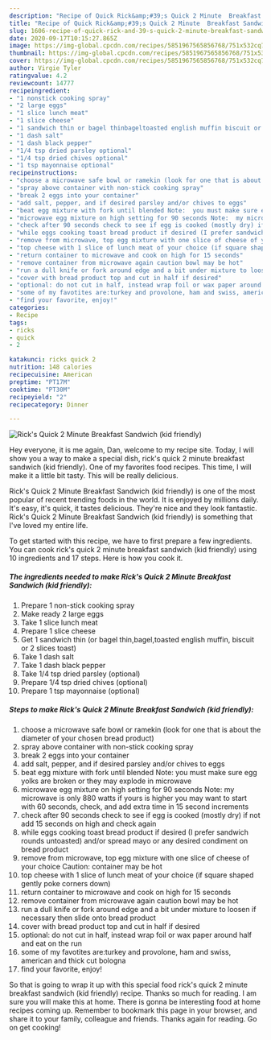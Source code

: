 ```yaml
---
description: "Recipe of Quick Rick&amp;#39;s Quick 2 Minute  Breakfast Sandwich (kid friendly)"
title: "Recipe of Quick Rick&amp;#39;s Quick 2 Minute  Breakfast Sandwich (kid friendly)"
slug: 1606-recipe-of-quick-rick-and-39-s-quick-2-minute-breakfast-sandwich-kid-friendly
date: 2020-09-17T10:15:27.865Z
image: https://img-global.cpcdn.com/recipes/5851967565856768/751x532cq70/ricks-quick-2-minute-breakfast-sandwich-kid-friendly-recipe-main-photo.jpg
thumbnail: https://img-global.cpcdn.com/recipes/5851967565856768/751x532cq70/ricks-quick-2-minute-breakfast-sandwich-kid-friendly-recipe-main-photo.jpg
cover: https://img-global.cpcdn.com/recipes/5851967565856768/751x532cq70/ricks-quick-2-minute-breakfast-sandwich-kid-friendly-recipe-main-photo.jpg
author: Virgie Tyler
ratingvalue: 4.2
reviewcount: 14777
recipeingredient:
- "1 nonstick cooking spray"
- "2 large eggs"
- "1 slice lunch meat"
- "1 slice cheese"
- "1 sandwich thin or bagel thinbageltoasted english muffin biscuit or 2 slices toast"
- "1 dash salt"
- "1 dash black pepper"
- "1/4 tsp dried parsley optional"
- "1/4 tsp dried chives optional"
- "1 tsp mayonnaise optional"
recipeinstructions:
- "choose a microwave safe bowl or ramekin (look for one that is about the diameter of your chosen bread product)"
- "spray above container with non-stick cooking spray"
- "break 2 eggs into your container"
- "add salt, pepper, and if desired parsley and/or chives to eggs"
- "beat egg mixture with fork until blended Note:  you must make sure egg yolks are broken or they may explode in microwave"
- "microwave egg mixture on high setting for 90 seconds Note:  my microwave is only 880 watts if yours is higher you may want to start with 60 seconds, check, and add extra time in 15 second increments"
- "check after 90 seconds check to see if egg is cooked (mostly dry) if not add 15 seconds on high and check again"
- "while eggs cooking toast bread product if desired (I prefer sandwich rounds untoasted) and/or spread mayo or any desired condiment on bread product"
- "remove from microwave, top egg mixture with one slice of cheese of your choice Caution: container may be hot"
- "top cheese with 1 slice of lunch meat of your choice (if square shaped gently poke corners down)"
- "return container to microwave and cook on high for 15 seconds"
- "remove container from microwave again caution bowl may be hot"
- "run a dull knife or fork around edge and a bit under mixture to loosen if necessary then slide onto bread product"
- "cover with bread product top and cut in half if desired"
- "optional: do not cut in half, instead wrap foil or wax paper around half and eat on the run"
- "some of my favotites are:turkey and provolone, ham and swiss, american and thick cut bologna"
- "find your favorite, enjoy!"
categories:
- Recipe
tags:
- ricks
- quick
- 2

katakunci: ricks quick 2 
nutrition: 148 calories
recipecuisine: American
preptime: "PT17M"
cooktime: "PT30M"
recipeyield: "2"
recipecategory: Dinner

---
```



![Rick&#39;s Quick 2 Minute  Breakfast Sandwich (kid friendly)](https://img-global.cpcdn.com/recipes/5851967565856768/751x532cq70/ricks-quick-2-minute-breakfast-sandwich-kid-friendly-recipe-main-photo.jpg)

Hey everyone, it is me again, Dan, welcome to my recipe site. Today, I will show you a way to make a special dish, rick&#39;s quick 2 minute  breakfast sandwich (kid friendly). One of my favorites food recipes. This time, I will make it a little bit tasty. This will be really delicious.



Rick&#39;s Quick 2 Minute  Breakfast Sandwich (kid friendly) is one of the most popular of recent trending foods in the world. It is enjoyed by millions daily. It's easy, it's quick, it tastes delicious. They're nice and they look fantastic. Rick&#39;s Quick 2 Minute  Breakfast Sandwich (kid friendly) is something that I've loved my entire life.


To get started with this recipe, we have to first prepare a few ingredients. You can cook rick&#39;s quick 2 minute  breakfast sandwich (kid friendly) using 10 ingredients and 17 steps. Here is how you cook it.

<!--inarticleads1-->

##### The ingredients needed to make Rick&#39;s Quick 2 Minute  Breakfast Sandwich (kid friendly):

1. Prepare 1 non-stick cooking spray
1. Make ready 2 large eggs
1. Take 1 slice lunch meat
1. Prepare 1 slice cheese
1. Get 1 sandwich thin (or bagel thin,bagel,toasted english muffin, biscuit or 2 slices toast)
1. Take 1 dash salt
1. Take 1 dash black pepper
1. Take 1/4 tsp dried parsley (optional)
1. Prepare 1/4 tsp dried chives (optional)
1. Prepare 1 tsp mayonnaise (optional)




<!--inarticleads2-->

##### Steps to make Rick&#39;s Quick 2 Minute  Breakfast Sandwich (kid friendly):

1. choose a microwave safe bowl or ramekin (look for one that is about the diameter of your chosen bread product)
1. spray above container with non-stick cooking spray
1. break 2 eggs into your container
1. add salt, pepper, and if desired parsley and/or chives to eggs
1. beat egg mixture with fork until blended Note:  you must make sure egg yolks are broken or they may explode in microwave
1. microwave egg mixture on high setting for 90 seconds Note:  my microwave is only 880 watts if yours is higher you may want to start with 60 seconds, check, and add extra time in 15 second increments
1. check after 90 seconds check to see if egg is cooked (mostly dry) if not add 15 seconds on high and check again
1. while eggs cooking toast bread product if desired (I prefer sandwich rounds untoasted) and/or spread mayo or any desired condiment on bread product
1. remove from microwave, top egg mixture with one slice of cheese of your choice Caution: container may be hot
1. top cheese with 1 slice of lunch meat of your choice (if square shaped gently poke corners down)
1. return container to microwave and cook on high for 15 seconds
1. remove container from microwave again caution bowl may be hot
1. run a dull knife or fork around edge and a bit under mixture to loosen if necessary then slide onto bread product
1. cover with bread product top and cut in half if desired
1. optional: do not cut in half, instead wrap foil or wax paper around half and eat on the run
1. some of my favotites are:turkey and provolone, ham and swiss, american and thick cut bologna
1. find your favorite, enjoy!




So that is going to wrap it up with this special food rick&#39;s quick 2 minute  breakfast sandwich (kid friendly) recipe. Thanks so much for reading. I am sure you will make this at home. There is gonna be interesting food at home recipes coming up. Remember to bookmark this page in your browser, and share it to your family, colleague and friends. Thanks again for reading. Go on get cooking!
